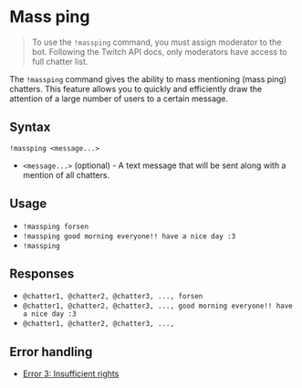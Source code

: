 # Mass ping

> To use the `!massping` command, you must assign moderator to the bot.
> Following the Twitch API docs, only moderators have access to full chatter list.

The `!massping` command gives the ability to mass mentioning (mass ping) chatters.
This feature allows you to quickly and efficiently draw the attention of a large number of users to a certain message.

## Syntax
`!massping <message...>`
+ `<message...>` (optional) - A text message that will be sent along with a mention of all chatters.

## Usage
+ `!massping forsen`
+ `!massping good morning everyone!! have a nice day :3`
+ `!massping`

## Responses
+ `@chatter1, @chatter2, @chatter3, ..., forsen`
+ `@chatter1, @chatter2, @chatter3, ..., good morning everyone!! have a nice day :3`
+ `@chatter1, @chatter2, @chatter3, ...,`

## Error handling
+ [Error 3: Insufficient rights](/wiki/error-codes#3)
